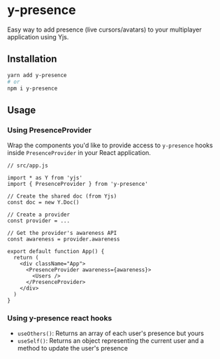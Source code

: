 # y-presence

Easy way to add presence (live cursors/avatars) to your multiplayer application using Yjs.

## Installation

```bash
yarn add y-presence
# or
npm i y-presence
```

## Usage

### Using PresenceProvider

Wrap the components you'd like to provide access to `y-presence` hooks inside `PresenceProvider` in your React application.

```tsx
// src/app.js

import * as Y from 'yjs'
import { PresenceProvider } from 'y-presence'

// Create the shared doc (from Yjs)
const doc = new Y.Doc()

// Create a provider
const provider = ...

// Get the provider's awareness API
const awareness = provider.awareness

export default function App() {
  return (
    <div className="App">
      <PresenceProvider awareness={awareness}>
        <Users />
      </PresenceProvider>
    </div>
  )
}
```

### Using y-presence react hooks

- `useOthers()`: Returns an array of each user's presence but yours
- `useSelf()`: Returns an object representing the current user and a method to update the user's presence
